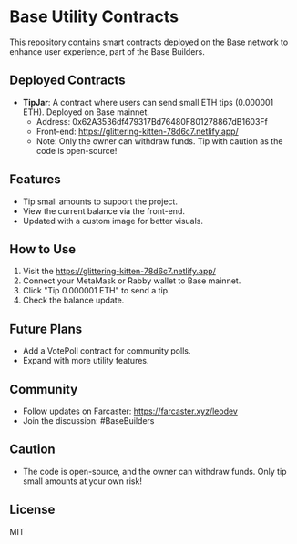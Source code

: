 # Base Utility Contracts

This repository contains smart contracts deployed on the Base network to enhance user experience, part of the Base Builders.

## Deployed Contracts
- **TipJar**: A contract where users can send small ETH tips (0.000001 ETH). Deployed on Base mainnet.
  - Address: 0x62A3536df479317Bd76480F801278867dB1603Ff  
  - Front-end: https://glittering-kitten-78d6c7.netlify.app/
  - Note: Only the owner can withdraw funds. Tip with caution as the code is open-source!

## Features
- Tip small amounts to support the project.
- View the current balance via the front-end.
- Updated with a custom image for better visuals.

## How to Use
1. Visit the https://glittering-kitten-78d6c7.netlify.app/
2. Connect your MetaMask or Rabby wallet to Base mainnet.
3. Click "Tip 0.000001 ETH" to send a tip.
4. Check the balance update.

## Future Plans
- Add a VotePoll contract for community polls.
- Expand with more utility features.

## Community
- Follow updates on Farcaster: https://farcaster.xyz/leodev
- Join the discussion: #BaseBuilders

## Caution
- The code is open-source, and the owner can withdraw funds. Only tip small amounts at your own risk!

## License
MIT
